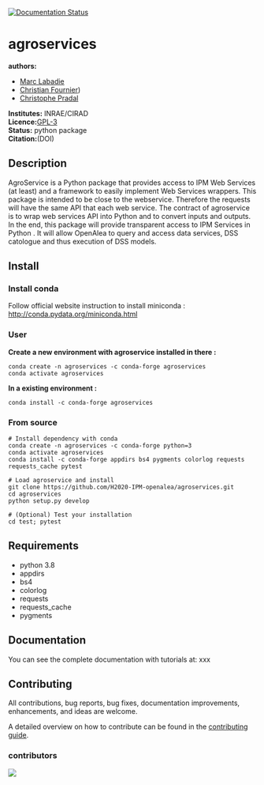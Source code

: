 [![Documentation Status](https://readthedocs.org/projects/agroservices/badge/?version=latest)](https://agroservices.readthedocs.io/en/latest/?badge=latest)
# agroservices

**authors:** 
* [Marc Labadie](https://github.com/mlabadie)
* [Christian Fournier](https://github.com/christian34))
* [Christophe Pradal](https://github.com/pradal)       

**Institutes:** INRAE/CIRAD   
**Licence:**[GPL-3](https://www.gnu.org/licenses/gpl-3.0.txt)  
**Status:** python package   
**Citation:**(DOI)

## Description

AgroService is a Python package that provides access to IPM Web Services (at least) and a framework to easily implement Web Services wrappers. This package is intended to be close to the webservice. Therefore the requests will have the same API that each web service. The contract of agroservice is to wrap web services API into Python and to convert inputs and outputs. In the end, this package will provide transparent access to IPM Services in Python . It will allow OpenAlea to query and access data services, DSS catologue and thus execution of DSS models.

## Install

### Install conda  
Follow official website instruction to install miniconda : http://conda.pydata.org/miniconda.html

### User

**Create a new environment with agroservice installed in there :**
```
conda create -n agroservices -c conda-forge agroservices
conda activate agroservices
```
**In a existing environment :**
```
conda install -c conda-forge agroservices
```

### From source
```
# Install dependency with conda
conda create -n agroservices -c conda-forge python=3
conda activate agroservices
conda install -c conda-forge appdirs bs4 pygments colorlog requests requests_cache pytest

# Load agroservice and install
git clone https://github.com/H2020-IPM-openalea/agroservices.git
cd agroservices
python setup.py develop

# (Optional) Test your installation
cd test; pytest
```

## Requirements
* python 3.8
* appdirs
* bs4
* colorlog
* requests
* requests_cache
* pygments

## Documentation

You can see the complete documentation with tutorials at: xxx

## Contributing
All contributions, bug reports, bug fixes, documentation improvements, enhancements, and ideas are welcome.

A detailed overview on how to contribute can be found in the [contributing guide](http://virtualplants.github.io/contribute/devel/workflow-github.html#workflow-github).

### contributors

<a href="https://github.com/H2020-IPM-openalea/agroservices/graphs/contributors">
  <img src="https://contrib.rocks/image?repo=H2020-IPM-openalea/agroservices" />
</a>

